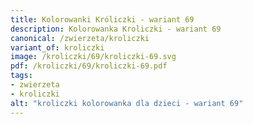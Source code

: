 ```yaml
---
title: Kolorowanki Króliczki - wariant 69
description: Kolorowanka Kroliczki - wariant 69
canonical: /zwierzeta/kroliczki
variant_of: kroliczki
image: /kroliczki/69/kroliczki-69.svg
pdf: /kroliczki/69/kroliczki-69.pdf
tags:
- zwierzeta
- kroliczki
alt: "kroliczki kolorowanka dla dzieci - wariant 69"
---
```

